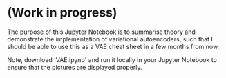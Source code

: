 # (Work in progress)

The purpose of this Jupyter Notebook is to summarise theory and demonstrate the implementation of variational autoencoders, such that I should be able to use this as a VAE cheat sheet in a few months from now.

Note, download 'VAE.ipynb' and run it locally in your Jupyter Notebook to ensure that the pictures are displayed properly.
